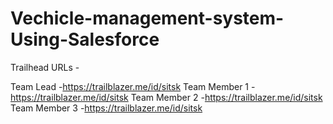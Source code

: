 # Vechicle-management-system-Using-Salesforce

Trailhead URLs -

Team Lead -https://trailblazer.me/id/sitsk
Team Member 1 -https://trailblazer.me/id/sitsk
Team Member 2 -https://trailblazer.me/id/sitsk
Team Member 3 -https://trailblazer.me/id/sitsk 
